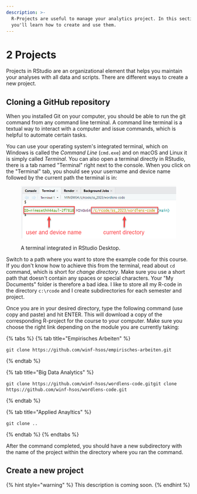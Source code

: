 ```yaml
---
description: >-
  R-Projects are useful to manage your analytics project. In this section,
  you'll learn how to create and use them.
---
```


# 2 Projects

Projects in RStudio are an organizational element that helps you maintain your analyses with all data and scripts. There are different ways to create a new project.

## Cloning a GitHub repository

When you installed Git on your computer, you should be able to run the git command from any command line terminal. A command line terminal is a textual way to interact with a computer and issue commands, which is helpful to automate certain tasks.

You can use your operating system's integrated terminal, which on Windows is called the _Command Line_ (`cmd.exe`) and on macOS and Linux it is simply called _Terminal_. You can also open a terminal directly in RStudio, there is a tab named "Terminal" right next to the console. When you click on the "Terminal" tab, you should see your username and device name followed by the current path the terminal is in:

<figure><img src="../.gitbook/assets/image (59).png" alt=""><figcaption><p>A terminal integrated in RStudio Desktop.</p></figcaption></figure>

Switch to a path where you want to store the example code for this course. If you don't know how to achieve this from the terminal, read about `cd` command, which is short for _change directory_. Make sure you use a short path that doesn't contain any spaces or special characters. Your "My Documents" folder is therefore a bad idea. I like to store all my R-code in the directory `c:\rcode` and I create subdirectories for each semester and project.

Once you are in your desired directory, type the following command (use copy and paste) and hit ENTER. This will download a copy of the corresponding R-project for the course to your computer. Make sure you choose the right link depending on the module you are currently taking:

{% tabs %}
{% tab title="Empirisches Arbeiten" %}
```
git clone https://github.com/winf-hsos/empirisches-arbeiten.git
```
{% endtab %}

{% tab title="Big Data Analytics" %}
```
git clone https://github.com/winf-hsos/wordlens-code.gitgit clone https://github.com/winf-hsos/wordlens-code.git
```
{% endtab %}

{% tab title="Applied Anayltics" %}
```
git clone ..
```
{% endtab %}
{% endtabs %}

After the command completed, you should have a new subdirectory with the name of the project within the directory where you ran the command.

## Create a new project

{% hint style="warning" %}
This description is coming soon.
{% endhint %}

